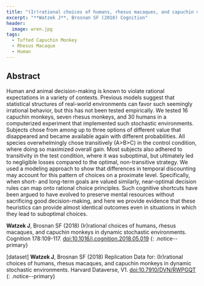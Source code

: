 ```yaml
---
title: "(Ir)rational choices of humans, rhesus macaques, and capuchin monkeys in dynamic stochastic environments"
excerpt: "**Watzek J**, Brosnan SF (2018) Cognition"
header:
  image: wren.jpg
tags:
  - Tufted Capuchin Monkey
  - Rhesus Macaque
  - Human
---
```


## Abstract

Human and animal decision-making is known to violate rational expectations in a variety of contexts. Previous models suggest that statistical structures of real-world environments can favor such seemingly irrational behavior, but this has not been tested empirically. We tested 16 capuchin monkeys, seven rhesus monkeys, and 30 humans in a computerized experiment that implemented such stochastic environments. Subjects chose from among up to three options of different value that disappeared and became available again with different probabilities. All species overwhelmingly chose transitively (A>B>C) in the control condition, where doing so maximized overall gain. Most subjects also adhered to transitivity in the test condition, where it was suboptimal, but ultimately led to negligible losses compared to the optimal, non-transitive strategy. We used a modeling approach to show that differences in temporal discounting may account for this pattern of choices on a proximate level. Specifically, when short- and long-term goals are valued similarly, near-optimal decision rules can map onto rational choice principles. Such cognitive shortcuts have been argued to have evolved to preserve mental resources without sacrificing good decision-making, and here we provide evidence that these heuristics can provide almost identical outcomes even in situations in which they lead to suboptimal choices.

**Watzek J**, Brosnan SF (2018) (Ir)rational choices of humans, rhesus macaques, and capuchin monkeys in dynamic stochastic environments. Cognition 178:109-117. [doi:10.1016/j.cognition.2018.05.019](https://doi.org/10.1016/j.cognition.2018.05.019)
{: .notice--primary}

[dataset] **Watzek J**, Brosnan SF (2018) Replication Data for: (Ir)rational choices of humans, rhesus macaques, and capuchin monkeys in dynamic stochastic environments. Harvard Dataverse, V1. [doi:10.7910/DVN/RWPGQT](https://doi.org/10.7910/DVN/RWPGQT)
{: .notice--primary}


